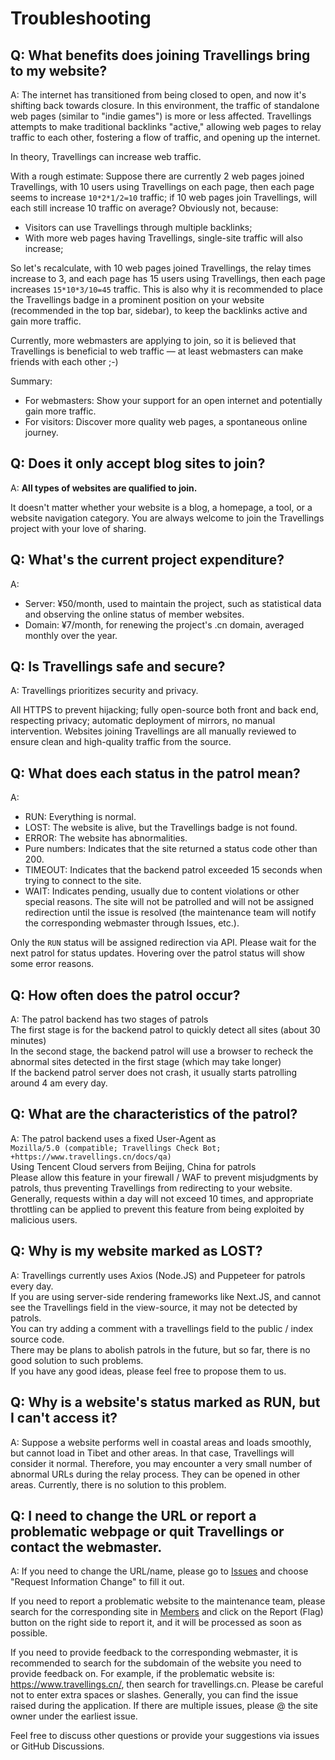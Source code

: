 # Troubleshooting

## Q: What benefits does joining Travellings bring to my website?

A: The internet has transitioned from being closed to open, and now it's shifting back towards closure. In this environment, the traffic of standalone web pages (similar to "indie games") is more or less affected. Travellings attempts to make traditional backlinks "active," allowing web pages to relay traffic to each other, fostering a flow of traffic, and opening up the internet.

In theory, Travellings can increase web traffic.

With a rough estimate: Suppose there are currently 2 web pages joined Travellings, with 10 users using Travellings on each page, then each page seems to increase `10*2*1/2=10` traffic; if 10 web pages join Travellings, will each still increase 10 traffic on average? Obviously not, because:

- Visitors can use Travellings through multiple backlinks;
- With more web pages having Travellings, single-site traffic will also increase;

So let's recalculate, with 10 web pages joined Travellings, the relay times increase to 3, and each page has 15 users using Travellings, then each page increases `15*10*3/10=45` traffic.
This is also why it is recommended to place the Travellings badge in a prominent position on your website (recommended in the top bar, sidebar), to keep the backlinks active and gain more traffic.

Currently, more webmasters are applying to join, so it is believed that Travellings is beneficial to web traffic — at least webmasters can make friends with each other ;-)

Summary:

- For webmasters: Show your support for an open internet and potentially gain more traffic.
- For visitors: Discover more quality web pages, a spontaneous online journey.

## Q: Does it only accept blog sites to join?

A: **All types of websites are qualified to join.**

It doesn't matter whether your website is a blog, a homepage, a tool, or a website navigation category. You are always welcome to join the Travellings project with your love of sharing.

## Q: What's the current project expenditure?

A:

- Server: ¥50/month, used to maintain the project, such as statistical data and observing the online status of member websites.
- Domain: ¥7/month, for renewing the project's .cn domain, averaged monthly over the year.

## Q: Is Travellings safe and secure?

A: Travellings prioritizes security and privacy.

All HTTPS to prevent hijacking; fully open-source both front and back end, respecting privacy; automatic deployment of mirrors, no manual intervention. Websites joining Travellings are all manually reviewed to ensure clean and high-quality traffic from the source.

## Q: What does each status in the patrol mean?

A:

- RUN: Everything is normal.
- LOST: The website is alive, but the Travellings badge is not found.
- ERROR: The website has abnormalities.
- Pure numbers: Indicates that the site returned a status code other than 200.
- TIMEOUT: Indicates that the backend patrol exceeded 15 seconds when trying to connect to the site.
- WAIT: Indicates pending, usually due to content violations or other special reasons. The site will not be patrolled and will not be assigned redirection until the issue is resolved (the maintenance team will notify the corresponding webmaster through Issues, etc.).

Only the `RUN` status will be assigned redirection via API. Please wait for the next patrol for status updates. Hovering over the patrol status will show some error reasons.

## Q: How often does the patrol occur?

A:
The patrol backend has two stages of patrols\
The first stage is for the backend patrol to quickly detect all sites (about 30 minutes)\
In the second stage, the backend patrol will use a browser to recheck the abnormal sites detected in the first stage (which may take longer)\
If the backend patrol server does not crash, it usually starts patrolling around 4 am every day.

## Q: What are the characteristics of the patrol?

A: The patrol backend uses a fixed User-Agent as\
`Mozilla/5.0 (compatible; Travellings Check Bot; +https://www.travellings.cn/docs/qa)`\
Using Tencent Cloud servers from Beijing, China for patrols\
Please allow this feature in your firewall / WAF to prevent misjudgments by patrols, thus preventing Travellings from redirecting to your website. Generally, requests within a day will not exceed 10 times, and appropriate throttling can be applied to prevent this feature from being exploited by malicious users.

## Q: Why is my website marked as LOST?

A: Travellings currently uses Axios (Node.JS) and Puppeteer for patrols every day.\
If you are using server-side rendering frameworks like Next.JS, and cannot see the Travellings field in the view-source, it may not be detected by patrols.\
You can try adding a comment with a travellings field to the public / index source code.\
There may be plans to abolish patrols in the future, but so far, there is no good solution to such problems.\
If you have any good ideas, please feel free to propose them to us.

## Q: Why is a website's status marked as RUN, but I can't access it?

A: Suppose a website performs well in coastal areas and loads smoothly, but cannot load in Tibet and other areas. In that case, Travellings will consider it normal. Therefore, you may encounter a very small number of abnormal URLs during the relay process. They can be opened in other areas. Currently, there is no solution to this problem.

## Q: I need to change the URL or report a problematic webpage or quit Travellings or contact the webmaster.

A: If you need to change the URL/name, please go to [Issues](https://github.com/travellings-link/travellings/issues) and choose "Request Information Change" to fill it out.

If you need to report a problematic website to the maintenance team, please search for the corresponding site in [Members](https://list.travellings.cn/) and click on the Report (Flag) button on the right side to report it, and it will be processed as soon as possible.

If you need to provide feedback to the corresponding webmaster, it is recommended to search for the subdomain of the website you need to provide feedback on. For example, if the problematic website is: https://www.travellings.cn/, then search for travellings.cn. Please be careful not to enter extra spaces or slashes. Generally, you can find the issue raised during the application. If there are multiple issues, please @ the site owner under the earliest issue.

Feel free to discuss other questions or provide your suggestions via issues or GitHub Discussions.
